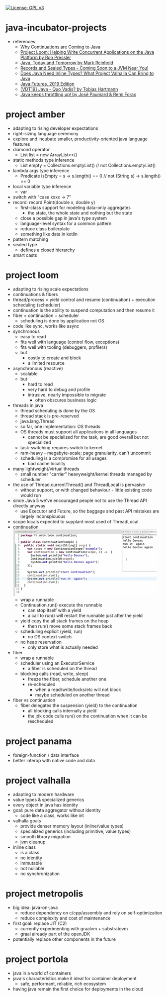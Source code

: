 [![License: GPL v3](https://img.shields.io/badge/License-GPLv3-blue.svg)](https://www.gnu.org/licenses/gpl-3.0)

# java-incubator-projects
* references
    * [Why Continuations are Coming to Java](https://www.youtube.com/watch?v=9vupFNsND6o)
    * [Project Loom: Helping Write Concurrent Applications on the Java Platform by Ron Pressler](https://www.youtube.com/watch?v=lIq-x_iI-kc)
    * [Java, Today and Tomorrow by Mark Reinhold](https://www.youtube.com/watch?v=Csc2JRs6470)
    * [Records and Sealed Types - Coming Soon to a JVM Near You!](https://www.youtube.com/watch?v=DfNnlWqjXiI)
    * [Does Java Need Inline Types? What Project Valhalla Can Bring to Java](https://www.youtube.com/watch?v=jGjWs2xpZrY)
    * [Java Futures, 2019 Edition](https://www.youtube.com/watch?v=hryQIIasGY4)
    * [[VDT19] Java - Quo Vadis? by Tobias Hartmann](https://www.youtube.com/watch?v=149Q1Xbud2I)
    * [Java keeps throttling up! by José Paumard & Remi Forax](https://www.youtube.com/watch?v=Y-744emVGoo)

# project amber
* adapting to rising developer expectations
* right-sizing language ceremony
* explore and incubate smaller, productivity-oriented java language features
* diamond operator
    * List<String> list = new ArrayList<>()
* static methods type inference
    * List<String> empty = Collections.emptyList() // not Collections.<String>emptyList()
* lambda args type inference
    * Predicate<String> isEmpty = s -> s.length() == 0 // not (String s) -> s.length() == 0
* local variable type inference
    * var
* switch with "case xxxx -> 7"
* record: record Point(double x, double y)
    * first-class support for modeling data-only aggregates
        * the state, the whole state and nothing but the state
    * close a possible gap in java's type system
    * language-level syntax for a common pattern
    * reduce class boilerplate
    * something like data in kotlin
* pattern matching
* sealed type
    * defines a closed hierarchy
* smart casts

# project loom
* adapting to rising scale expectations
* continuations & fibers
* thread/process = yield control and resume (continuation) + execution scheduling (scheduler)
* continuation is the ability to suspend computation and then resume it
* fiber = continuation + scheduler
    * scheduling is done by application not OS
* code like sync, works like async
* synchronous
    * easy to read
    * fits well with language (control flow, exceptions)
    * fits well with tooling (debuggers, profilers)
    * but
        * costly to create and block
        * a limited resource
* asynchronous (reactive)
    * scalable
    * but
        * hard to read
        * very hard to debug and profile
        * intrusive, nearly impossible to migrate
            * often obscures business logic
* threads in java
    * thread scheduling is done by the OS
    * thread stack is pre-reserved
    * java.lang.Thread
    * so far, one implementation: OS threads
    * OS threads must support all applications in all languages
        * cannot be specialized for the task, are good overall but not specialized
    * task-switching requires switch to kernel
    * ram-heavy - megabyte-scale; page granularity, can't uncommit
    * scheduling is a compromise for all usages
        * bad cache locality
* many lightweight/virtual threads
    * small number "carrier" heavyweight/kernel threads managed by scheduler
* the use of Thread.currentThread() and ThreadLocal is pervasive
    * without support, or with changed behaviour - little existing code would run
* since Java 5 we've encouraged people not to use the Thread API directly anyway
    * use Executor and Future, so the baggage and past API mistakes are largely inconspicuous
* scope locals expected to supplant most used of ThreadLocal
* continuation
    ![alt text](img/continuation_demo.png)
    * wrap a runnable
    * Continuation.run() execute the runnable
        * can stop itself with a yield
        * a call to run() will restart the runnable just after the yield
    * yield copy the all stack frames on the heap
        * then run() move some stack frames back
    * scheduling explicit (yield, run)
        * no OS context switch
    * no heap reservation
        * only store what is actually needed
* fiber
    * wrap a runnable
    * scheduler using an ExecutorService
        * a fiber is scheduled on the thread
    * blocking calls (read, write, sleep)
        * freeze the fiber, schedule another one
        * re-scheduled
            * when a read/write/locks/etc will not block
            * maybe scheduled on another thread
* fiber vs continuation
    * fiber delegates the suspension (yield) to the continuation
        * all blocking calls internally a yield
        * the jdk code calls run() on the continuation when it can be 
        rescheduled

# project panama
* foreign-function / data interface
* better interop with native code and data

# project valhalla
* adapting to modern hardware
* value types & specialized generics
* every object in java has identity
* goal: pure data aggregator without identity
    * code like a class, works like int
* valhalla goals
    * provide denser memory layout (inline/value types)
    * specialized generics (including primitive, value types)
    * smooth library migration
    * jvm cleanup
* inline class
    * is a class
    * no identity
    * immutable
    * not nullable
    * no synchronization

# project metropolis
* big idea: java-on-java
    * reduce dependency on c/cpp/assembly and rely on self-optimization
    * reduce complexity and cost of maintenance
* first goal: replace JIT (C2)
    * currently experimenting with graalvm + substratevm
    * graal already part of the openJDK
* potentially replace other components in the future

# project portola
* java in a world of containers
* java's characteristics make it ideal for container deployment
    * safe, performant, reliable, rich ecosystem
* having java remain the first choice for deployments in the cloud